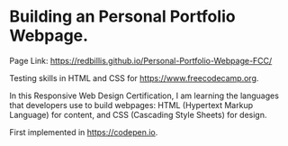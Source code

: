 # Building an Personal Portfolio Webpage.

Page Link: https://redbillis.github.io/Personal-Portfolio-Webpage-FCC/

Testing skills in HTML and CSS for https://www.freecodecamp.org.

In this Responsive Web Design Certification, I am learning the languages that developers use to build webpages: HTML (Hypertext Markup Language) for content, and CSS (Cascading Style Sheets) for design.

First implemented in https://codepen.io.
